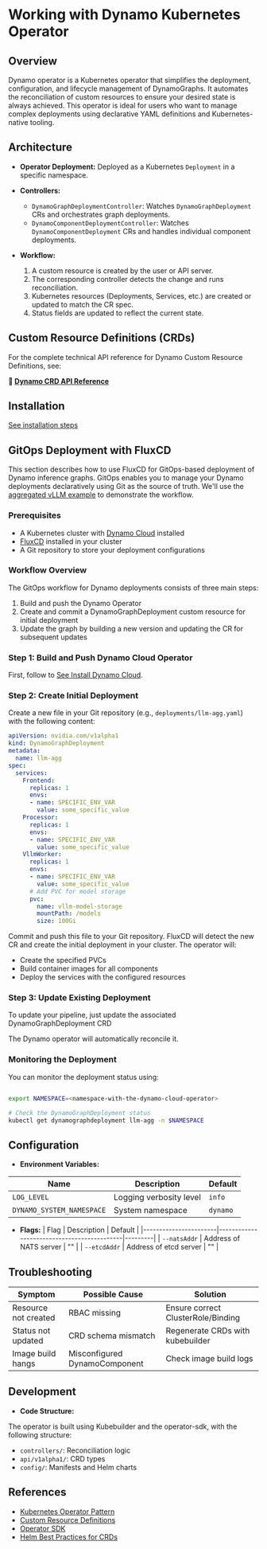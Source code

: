 # Working with Dynamo Kubernetes Operator

## Overview

Dynamo operator is a Kubernetes operator that simplifies the deployment, configuration, and lifecycle management of DynamoGraphs. It automates the reconciliation of custom resources to ensure your desired state is always achieved. This operator is ideal for users who want to manage complex deployments using declarative YAML definitions and Kubernetes-native tooling.

## Architecture

- **Operator Deployment:**
  Deployed as a Kubernetes `Deployment` in a specific namespace.

- **Controllers:**
  - `DynamoGraphDeploymentController`: Watches `DynamoGraphDeployment` CRs and orchestrates graph deployments.
  - `DynamoComponentDeploymentController`: Watches `DynamoComponentDeployment` CRs and handles individual component deployments.

- **Workflow:**
  1. A custom resource is created by the user or API server.
  2. The corresponding controller detects the change and runs reconciliation.
  3. Kubernetes resources (Deployments, Services, etc.) are created or updated to match the CR spec.
  4. Status fields are updated to reflect the current state.



## Custom Resource Definitions (CRDs)

For the complete technical API reference for Dynamo Custom Resource Definitions, see:

**📖 [Dynamo CRD API Reference](/docs/guides/dynamo_deploy/api_reference.md)**

## Installation

[See installation steps](installation_guide.md#overview)


## GitOps Deployment with FluxCD

This section describes how to use FluxCD for GitOps-based deployment of Dynamo inference graphs. GitOps enables you to manage your Dynamo deployments declaratively using Git as the source of truth. We'll use the [aggregated vLLM example](../../../components/backends/vllm/README.md) to demonstrate the workflow.

### Prerequisites

- A Kubernetes cluster with [Dynamo Cloud](installation_guide.md) installed
- [FluxCD](https://fluxcd.io/flux/installation/) installed in your cluster
- A Git repository to store your deployment configurations

### Workflow Overview

The GitOps workflow for Dynamo deployments consists of three main steps:

1. Build and push the Dynamo Operator
2. Create and commit a DynamoGraphDeployment custom resource for initial deployment
3. Update the graph by building a new version and updating the CR for subsequent updates

### Step 1: Build and Push Dynamo Cloud Operator

First, follow to [See Install Dynamo Cloud](README.md).

### Step 2: Create Initial Deployment

Create a new file in your Git repository (e.g., `deployments/llm-agg.yaml`) with the following content:

```yaml
apiVersion: nvidia.com/v1alpha1
kind: DynamoGraphDeployment
metadata:
  name: llm-agg
spec:
  services:
    Frontend:
      replicas: 1
      envs:
      - name: SPECIFIC_ENV_VAR
        value: some_specific_value
    Processor:
      replicas: 1
      envs:
      - name: SPECIFIC_ENV_VAR
        value: some_specific_value
    VllmWorker:
      replicas: 1
      envs:
      - name: SPECIFIC_ENV_VAR
        value: some_specific_value
      # Add PVC for model storage
      pvc:
        name: vllm-model-storage
        mountPath: /models
        size: 100Gi
```

Commit and push this file to your Git repository. FluxCD will detect the new CR and create the initial deployment in your cluster. The operator will:
- Create the specified PVCs
- Build container images for all components
- Deploy the services with the configured resources

### Step 3: Update Existing Deployment

To update your pipeline, just update the associated DynamoGraphDeployment CRD

The Dynamo operator will automatically reconcile it.

### Monitoring the Deployment

You can monitor the deployment status using:

```bash

export NAMESPACE=<namespace-with-the-dynamo-cloud-operator>

# Check the DynamoGraphDeployment status
kubectl get dynamographdeployment llm-agg -n $NAMESPACE
```

## Configuration


- **Environment Variables:**

| Name                                               | Description                          | Default                                                |
|----------------------------------------------------|--------------------------------------|--------------------------------------------------------|
| `LOG_LEVEL`                                        | Logging verbosity level              | `info`                                                 |
| `DYNAMO_SYSTEM_NAMESPACE`                          | System namespace                     | `dynamo`                                               |

- **Flags:**
  | Flag                  | Description                                | Default |
  |-----------------------|--------------------------------------------|---------|
  | `--natsAddr`          | Address of NATS server                     | ""      |
  | `--etcdAddr`          | Address of etcd server                     | ""      |



## Troubleshooting

| Symptom                | Possible Cause                | Solution                          |
|------------------------|-------------------------------|-----------------------------------|
| Resource not created   | RBAC missing                  | Ensure correct ClusterRole/Binding|
| Status not updated     | CRD schema mismatch           | Regenerate CRDs with kubebuilder  |
| Image build hangs      | Misconfigured DynamoComponent | Check image build logs            |


## Development

- **Code Structure:**

The operator is built using Kubebuilder and the operator-sdk, with the following structure:

- `controllers/`: Reconciliation logic
- `api/v1alpha1/`: CRD types
- `config/`: Manifests and Helm charts


## References

- [Kubernetes Operator Pattern](https://kubernetes.io/docs/concepts/extend-kubernetes/operator/)
- [Custom Resource Definitions](https://kubernetes.io/docs/concepts/extend-kubernetes/api-extension/custom-resources/)
- [Operator SDK](https://sdk.operatorframework.io/)
- [Helm Best Practices for CRDs](https://helm.sh/docs/chart_best_practices/custom_resource_definitions/)
